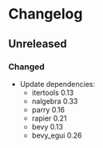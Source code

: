 # Changelog

## Unreleased

### Changed

- Update dependencies:
  - itertools 0.13
  - nalgebra 0.33
  - parry 0.16
  - rapier 0.21
  - bevy 0.13
  - bevy_egui 0.26
